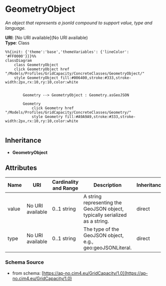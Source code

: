 # GeometryObject

_An object that represents a jsonld compound to support value, type and language._

**URI**: [No URI available](No URI available)<br />
**Type**: Class

```mermaid
%%{init: {'theme':'base','themeVariables': {'lineColor': '#FF0000'}}}%%
classDiagram
    class GeometryObject
    click GeometryObject href "/Models/Profiles/GridCapacity/ConcreteClasses/GeometryObject/"
    style GeometryObject fill:#006400,stroke:#333,stroke-width:2px,rx:10,ry:10,color:white


        Geometry --> GeometryObject : Geometry.asGeoJSON

        Geometry
            click Geometry href "/Models/Profiles/GridCapacity/ConcreteClasses/Geometry/"
            style Geometry fill:#A9A9A9,stroke:#333,stroke-width:2px,rx:10,ry:10,color:white


```

## Inheritance
* **GeometryObject**

## Attributes
| Name | URI | Cardinality and Range | Description | Inheritance |
| ---  | --- | --- | --- | --- |
| value | No URI available | 0..1 string | A string representing the GeoJSON object, typically serialized as a string. | direct |
| type | No URI available | 0..1 string | The type of the GeoJSON object, e.g., geo:geoJSONLiteral. | direct |

### Schema Source
* from schema: [https://ap-no.cim4.eu/GridCapacity/1.0](https://ap-no.cim4.eu/GridCapacity/1.0)
